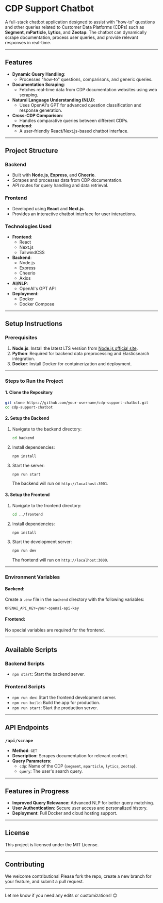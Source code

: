 # **CDP Support Chatbot**

A full-stack chatbot application designed to assist with "how-to" questions and other queries related to Customer Data Platforms (CDPs) such as **Segment**, **mParticle**, **Lytics**, and **Zeotap**. The chatbot can dynamically scrape documentation, process user queries, and provide relevant responses in real-time.

---

## **Features**
- **Dynamic Query Handling**:
  - Processes "how-to" questions, comparisons, and generic queries.
- **Documentation Scraping**:
  - Fetches real-time data from CDP documentation websites using web scraping.
- **Natural Language Understanding (NLU)**:
  - Uses OpenAI's GPT for advanced question classification and response generation.
- **Cross-CDP Comparison**:
  - Handles comparative queries between different CDPs.
- **Frontend**:
  - A user-friendly React/Next.js-based chatbot interface.

---

## **Project Structure**

### **Backend**
- Built with **Node.js**, **Express**, and **Cheerio**.
- Scrapes and processes data from CDP documentation.
- API routes for query handling and data retrieval.

### **Frontend**
- Developed using **React** and **Next.js**.
- Provides an interactive chatbot interface for user interactions.

### **Technologies Used**
- **Frontend**:
  - React
  - Next.js
  - TailwindCSS
- **Backend**:
  - Node.js
  - Express
  - Cheerio
  - Axios
- **AI/NLP**:
  - OpenAI's GPT API
- **Deployment**:
  - Docker
  - Docker Compose

---

## **Setup Instructions**

### **Prerequisites**
1. **Node.js**: Install the latest LTS version from [Node.js official site](https://nodejs.org/).
2. **Python**: Required for backend data preprocessing and Elasticsearch integration.
3. **Docker**: Install Docker for containerization and deployment.

---

### **Steps to Run the Project**

#### 1. **Clone the Repository**
```bash
git clone https://github.com/your-username/cdp-support-chatbot.git
cd cdp-support-chatbot
```

#### 2. **Setup the Backend**
1. Navigate to the backend directory:
   ```bash
   cd backend
   ```
2. Install dependencies:
   ```bash
   npm install
   ```
3. Start the server:
   ```bash
   npm run start
   ```
   The backend will run on `http://localhost:3001`.

#### 3. **Setup the Frontend**
1. Navigate to the frontend directory:
   ```bash
   cd ../frontend
   ```
2. Install dependencies:
   ```bash
   npm install
   ```
3. Start the development server:
   ```bash
   npm run dev
   ```
   The frontend will run on `http://localhost:3000`.

---

### **Environment Variables**

#### Backend:
Create a `.env` file in the `backend` directory with the following variables:
```
OPENAI_API_KEY=your-openai-api-key
```

#### Frontend:
No special variables are required for the frontend.

---

## **Available Scripts**

### **Backend Scripts**
- `npm start`: Start the backend server.

### **Frontend Scripts**
- `npm run dev`: Start the frontend development server.
- `npm run build`: Build the app for production.
- `npm run start`: Start the production server.

---

## **API Endpoints**

### `/api/scrape`
- **Method**: `GET`
- **Description**: Scrapes documentation for relevant content.
- **Query Parameters**:
  - `cdp`: Name of the CDP (`segment`, `mparticle`, `lytics`, `zeotap`).
  - `query`: The user's search query.

---

## **Features in Progress**
- **Improved Query Relevance**: Advanced NLP for better query matching.
- **User Authentication**: Secure user access and personalized history.
- **Deployment**: Full Docker and cloud hosting support.

---

## **License**
This project is licensed under the MIT License.

---

## **Contributing**
We welcome contributions! Please fork the repo, create a new branch for your feature, and submit a pull request.

---

Let me know if you need any edits or customizations! 😊
